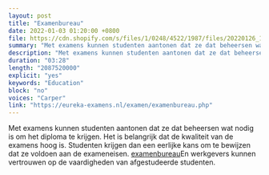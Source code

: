 ```yaml
---
layout: post
title: "Examenbureau"
date: 2022-01-03 01:20:00 +0800
file: https://cdn.shopify.com/s/files/1/0248/4522/1987/files/20220126_1.mp3?v=1643162237
summary: "Met examens kunnen studenten aantonen dat ze dat beheersen wat nodig is om het diploma te krijgen. Het is belangrijk dat de kwaliteit van de examens hoog is. Studenten krijgen dan een eerlijke kans om te bewijzen dat ze voldoen aan de exameneisen. En werkgevers kunnen vertrouwen op de vaardigheden van afgestudeerde studenten."
description: "Met examens kunnen studenten aantonen dat ze dat beheersen wat nodig is om het diploma te krijgen. Het is belangrijk dat de kwaliteit van de examens hoog is. Studenten krijgen dan een eerlijke kans om te bewijzen dat ze voldoen aan de exameneisen. En werkgevers kunnen vertrouwen op de vaardigheden van afgestudeerde studenten.<a href='https://eureka-examens.nl/examen/examenbureau.php'>examenbureau</a>"
duration: "03:28"
length: "2087520000"
explicit: "yes"
keywords: "Education"
block: "no"
voices: "Carper"
link: "https://eureka-examens.nl/examen/examenbureau.php"
---
```


Met examens kunnen studenten aantonen dat ze dat beheersen wat nodig is om het diploma te krijgen. Het is belangrijk dat de kwaliteit van de examens hoog is. Studenten krijgen dan een eerlijke kans om te bewijzen dat ze voldoen aan de exameneisen. [examenbureau](https://eureka-examens.nl/examen/examenbureau.php)En werkgevers kunnen vertrouwen op de vaardigheden van afgestudeerde studenten.
